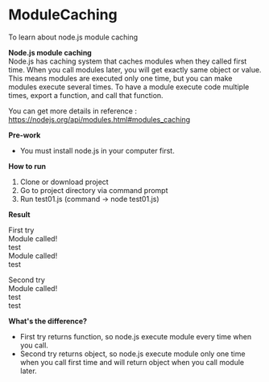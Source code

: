 # ModuleCaching
To learn about node.js module caching

**Node.js module caching**  
Node.js has caching system that caches modules when they called first time. When you call modules later, you will get exactly same object or value.
This means modules are executed only one time, but you can make modules execute several times. To have a module execute code multiple times, export a function, and call that function.

You can get more details in reference : https://nodejs.org/api/modules.html#modules_caching

**Pre-work**  
- You must install node.js in your computer first.

**How to run**  
1. Clone or download project
2. Go to project directory via command prompt
3. Run test01.js (command -> node test01.js)

**Result**  

First try  
Module called!  
test  
Module called!  
test  

Second try  
Module called!  
test  
test  

**What's the difference?**  
- First try returns function, so node.js execute module every time when you call.  
- Second try returns object, so node.js execute module only one time when you call first time and will return object when you call module later.
